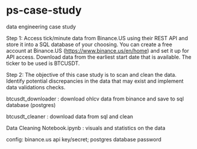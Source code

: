 # ps-case-study
data engineering case study

Step 1: Access tick/minute data from Binance.US using their REST API and store it into a SQL database of your choosing. You can create a free account at Binance.US (https://www.binance.us/en/home) and set it up for API access. Download data from the earliest start date that is available. The ticker to be used is BTCUSDT. 

Step 2: The objective of this case study is to scan and clean the data. Identify potential discrepancies in the data that may exist and implement data validations checks.


btcusdt_downloader : download ohlcv data from binance and save to sql database (postgres)

btcusdt_cleaner : download data from sql and clean

Data Cleaning Notebook.ipynb : visuals and statistics on the data

config: binance.us api key/secret; postgres database password 
